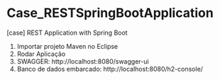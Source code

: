 # Case_RESTSpringBootApplication
[case] REST Application with Spring Boot 

1. Importar projeto Maven no Eclipse
2. Rodar Aplicação
3. SWAGGER: http://localhost:8080/swagger-ui
4. Banco de dados embarcado: http://localhost:8080/h2-console/


